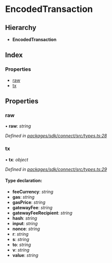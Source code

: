 # EncodedTransaction

## Hierarchy

* **EncodedTransaction**

## Index

### Properties

* [raw]()
* [tx]()

## Properties

### raw

• **raw**: _string_

_Defined in_ [_packages/sdk/connect/src/types.ts:28_](https://github.com/celo-org/celo-monorepo/blob/master/packages/sdk/connect/src/types.ts#L28)

### tx

• **tx**: _object_

_Defined in_ [_packages/sdk/connect/src/types.ts:29_](https://github.com/celo-org/celo-monorepo/blob/master/packages/sdk/connect/src/types.ts#L29)

#### Type declaration:

* **feeCurrency**: _string_
* **gas**: _string_
* **gasPrice**: _string_
* **gatewayFee**: _string_
* **gatewayFeeRecipient**: _string_
* **hash**: _string_
* **input**: _string_
* **nonce**: _string_
* **r**: _string_
* **s**: _string_
* **to**: _string_
* **v**: _string_
* **value**: _string_

